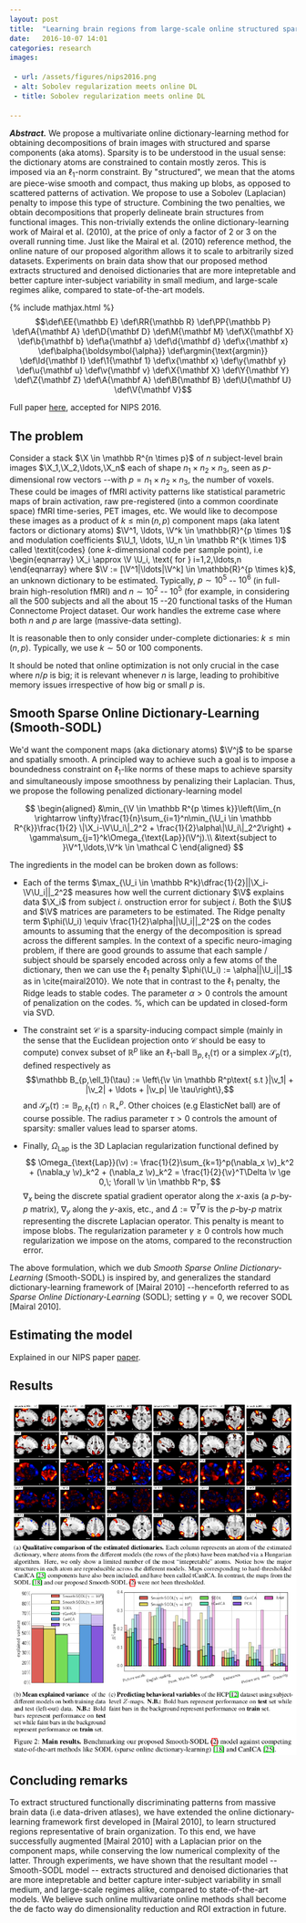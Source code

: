 ```yaml
---
layout: post
title:  "Learning brain regions from large-scale online structured sparse DL"
date:   2016-10-07 14:01
categories: research
images:

 - url: /assets/figures/nips2016.png
 - alt: Sobolev regularization meets online DL
 - title: Sobolev regularization meets online DL

---
```


*<b>Abstract.</b>*
  We propose a multivariate online dictionary-learning
  method for obtaining decompositions of brain
images with structured and sparse components (aka atoms). Sparsity is
to be understood in the usual sense: the dictionary atoms are
constrained to contain mostly zeros. This is imposed via an $\ell_1$-norm
constraint. By "structured", we mean that the atoms are piece-wise
smooth and compact, thus making up blobs, as opposed to scattered
patterns of activation. We propose to use a Sobolev (Laplacian)
penalty to impose this type of structure.
Combining the two penalties, we obtain decompositions that properly
delineate brain structures from functional images.
This non-trivially extends the
online dictionary-learning  work of Mairal et
al. (2010), at the price of only a factor of 2 or 3 on the overall
running time. Just like the Mairal et al. (2010) reference method, the
online nature of our proposed algorithm allows it to scale to
arbitrarily sized datasets. Experiments on brain data show that our proposed method extracts structured and denoised dictionaries that are more intepretable and better capture inter-subject variability in small medium, and large-scale regimes alike, compared to state-of-the-art models.

{% include mathjax.html %}
$$\def\EE{\mathbb E}    \def\RR{\mathbb R}    \def\PP{\mathbb P}    \def\A{\mathbf A} \def\D{\mathbf D} \def\M{\mathbf M} \def\X{\mathbf X} \def\b{\mathbf b} \def\a{\mathbf a} \def\d{\mathbf d} \def\x{\mathbf x} \def\balpha{\boldsymbol{\alpha}} \def\argmin{\text{argmin}} \def\Id{\mathbf I} \def\1{\mathbf 1} \def\x{\mathbf x}  \def\y{\mathbf y}  \def\u{\mathbf u}  \def\v{\mathbf v}  \def\X{\mathbf X}  \def\Y{\mathbf Y}  \def\Z{\mathbf Z}  \def\A{\mathbf A}  \def\B{\mathbf B} \def\U{\mathbf U}  \def\V{\mathbf V}$$

Full paper <a href="https://hal.inria.fr/hal-01369134">here</a>, accepted
for NIPS 2016.

## The problem	  
Consider a stack $\X
\in \mathbb R^{n \times p}$ of $n$ subject-level brain images
$\X_1,\X_2,\ldots,\X_n$ each of shape $n_1 \times n_2 \times n_3$, seen as
$p$-dimensional row vectors --with $p = n_1\times n_2 \times n_3$, the number of voxels. These could be images of fMRI activity
patterns like statistical parametric maps of brain activation, raw
pre-registered (into a common coordinate space) fMRI time-series, PET
images, etc. We would like to decompose these images as a product of
$k \le \min(n, p)$ component maps (aka latent factors or dictionary atoms)
 $\V^1,
\ldots, \V^k \in \mathbb{R}^{p \times 1}$ and modulation coefficients
$\U_1, \ldots, \U_n \in \mathbb R^{k \times 1}$ called \textit{codes} (one $k$-dimensional code per sample point), i.e
\begin{eqnarray}
\X_i \approx \V \U_i, \text{ for } i=1,2,\ldots,n
\end{eqnarray}
where $\V := [\V^1|\ldots|\V^k] \in \mathbb{R}^{p \times k}$, an unknown dictionary to be estimated.
Typically, $p \sim 10^{5}$ --
$10^{6}$ (in full-brain high-resolution fMRI) and $n \sim 10^{2}$ --
$10^{5}$ (for example, in considering all the 500 subjects and all
the about 15 --20 functional tasks of the Human Connectome Project dataset. Our work handles the extreme
case where both $n$ and $p$ are large (massive-data setting). 

It is reasonable then to only consider under-complete dictionaries: $k
\le \min(n, p)$. Typically, we use $k \sim 50$ or $100$ components.

It should be noted that online optimization is not only crucial in the
case where $n / p$ is big; it is relevant whenever $n$ is large,
leading to prohibitive memory issues irrespective of how big or small
$p$ is.

## Smooth Sparse Online Dictionary-Learning (Smooth-SODL)
We'd  want the component maps (aka dictionary atoms) $\V^j$ to be sparse and spatially smooth. A principled way to achieve such a goal is to impose a boundedness constraint on $\ell_1$-like norms of these maps to achieve sparsity and
simultaneously impose smoothness by penalizing their Laplacian.
Thus, we propose the following penalized dictionary-learning model

$$
\begin{aligned}
  &\min_{\V \in \mathbb R^{p \times k}}\left(\lim_{n \rightarrow \infty}\frac{1}{n}\sum_{i=1}^n\min_{\U_i \in \mathbb R^{k}}\frac{1}{2} \|\X_i-\V\U_i\|_2^2 +  \frac{1}{2}\alpha\|\U_i\|_2^2\right) + \gamma\sum_{j=1}^k\Omega_{\text{Lap}}(\V^j).\\
  &\text{subject to }\V^1,\ldots,\V^k \in \mathcal C
\end{aligned}
$$

The ingredients in the model can be broken down as follows:

- Each of the terms $\max_{\U_i \in \mathbb R^k}\dfrac{1}{2}||\X_i-\V\U_i||_2^2$ measures how well the current dictionary $\V$ explains data $\X_i$ from subject $i$.
onstruction error for subject $i$. Both the $\U$ and $\V$ matrices are parameters to be estimated.
The Ridge penalty term $\phi(\U_i) \equiv \frac{1}{2}\alpha||\U_i||_2^2$
on the codes amounts to assuming that the energy of the decomposition is
spread across the different samples. In the context of a specific
neuro-imaging problem, if there are good grounds to assume that each
sample / subject should be sparsely encoded across only a few atoms of
the dictionary, then we can use the $\ell_1$ penalty $\phi(\U_i) :=
\alpha||\U_i||_1$ as in \cite{mairal2010}. We note that in contrast to
the $\ell_1$ penalty, the Ridge leads to stable codes. The parameter $\alpha > 0$ controls the amount of penalization on the codes. %, which can be updated in closed-form via SVD.

- The constraint set $\mathcal C$ is a sparsity-inducing compact
simple (mainly in the sense that the Euclidean projection onto
$\mathcal C$ should be easy to compute) convex subset of $\mathbb R^p$
like an $\ell_1$-ball $\mathbb B_{p,\ell_1}(\tau)$ or a simplex $\mathcal S_p(\tau)$, defined respectively as $$\mathbb B_{p,\ell_1}(\tau) := \left\{\v \in \mathbb R^p\text{ s.t }|\v_1| + |\v_2| + \ldots + |\v_p| \le \tau\right\},$$
and
$\mathcal S_p(\tau) := \mathbb B_{p,\ell_1}(\tau) \cap \mathbb R_+^p.$
Other choices (e.g ElasticNet ball) are of course possible. The radius parameter $\tau > 0$ controls the
amount of sparsity: smaller values lead to sparser atoms.
-  Finally, $\Omega_{\text{Lap}}$ is the 3D Laplacian regularization functional
defined by
$$
\Omega_{\text{Lap}}(\v) := \frac{1}{2}\sum_{k=1}^p(\nabla_x \v)_k^2 + (\nabla_y
\v)_k^2 + (\nabla_z \v)_k^2 =  \frac{1}{2}{\v}^T\Delta \v \ge 0,\;
\forall \v \in \mathbb R^p,
$$
$\nabla_x$ being the discrete spatial gradient operator
along the $x$-axis (a $p$-by-$p$ matrix), $\nabla_y$ along the $y$-axis,
etc., and $\Delta :=
\nabla^T\nabla$ is the $p$-by-$p$ matrix representing the discrete
Laplacian operator. This penalty is meant to impose blobs.
The regularization parameter $\gamma \ge 0$ controls
how much regularization we impose on the atoms, compared to the
reconstruction error.

The above formulation, which we dub *Smooth Sparse Online Dictionary-Learning* (Smooth-SODL) is inspired by, and generalizes the standard
dictionary-learning framework of [Mairal 2010] --henceforth referred to as *Sparse Online Dictionary-Learning* (SODL); setting $\gamma = 0$, we recover SODL [Mairal 2010].

## Estimating the model
Explained in our NIPS paper
<a href="https://hal.inria.fr/hal-01369134">paper</a>.

## Results
<img src="/assets/figures/nips2016.png"/>

## Concluding remarks
To extract structured functionally discriminating patterns
from massive brain data (i.e data-driven atlases), we have extended
the online dictionary-learning framework first developed in
 [Mairal 2010], to learn structured regions
representative of brain organization. To this end, we have successfully augmented [Mairal 2010] with a Laplacian prior on the component maps,
while conserving the low numerical complexity of the latter.
Through experiments, we have shown that the resultant model --Smooth-SODL model -- extracts structured and denoised dictionaries that are more intepretable and better capture inter-subject variability in small medium, and large-scale regimes alike, compared to state-of-the-art models.
We believe such online multivariate online methods shall become the de facto
way do dimensionality reduction and ROI extraction in future.